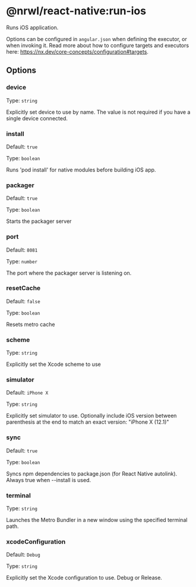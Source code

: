 # @nrwl/react-native:run-ios

Runs iOS application.

Options can be configured in `angular.json` when defining the executor, or when invoking it. Read more about how to configure targets and executors here: https://nx.dev/core-concepts/configuration#targets.

## Options

### device

Type: `string`

Explicitly set device to use by name. The value is not required if you have a single device connected.

### install

Default: `true`

Type: `boolean`

Runs 'pod install' for native modules before building iOS app.

### packager

Default: `true`

Type: `boolean`

Starts the packager server

### port

Default: `8081`

Type: `number`

The port where the packager server is listening on.

### resetCache

Default: `false`

Type: `boolean`

Resets metro cache

### scheme

Type: `string`

Explicitly set the Xcode scheme to use

### simulator

Default: `iPhone X`

Type: `string`

Explicitly set simulator to use. Optionally include iOS version between parenthesis at the end to match an exact version: "iPhone X (12.1)"

### sync

Default: `true`

Type: `boolean`

Syncs npm dependencies to package.json (for React Native autolink). Always true when --install is used.

### terminal

Type: `string`

Launches the Metro Bundler in a new window using the specified terminal path.

### xcodeConfiguration

Default: `Debug`

Type: `string`

Explicitly set the Xcode configuration to use. Debug or Release.
